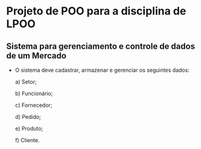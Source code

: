 # Projeto de POO para a disciplina de LPOO 

## Sistema para gerenciamento e controle de dados de um Mercado

- O sistema deve cadastrar, armazenar e gerenciar os seguintes dados:
  
  a) Setor;
  
  b) Funcionário;

  c) Fornecedor;

  d) Pedido;

  e) Produto;

  f) Cliente.

